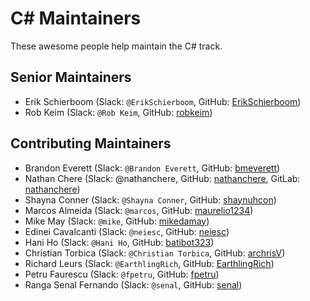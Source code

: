 # C&#35; Maintainers

These awesome people help maintain the C# track.

## Senior Maintainers

- Erik Schierboom (Slack: `@ErikSchierboom`, GitHub: [ErikSchierboom](https://github.com/ErikSchierboom))
- Rob Keim (Slack: `@Rob Keim`, GitHub: [robkeim](https://github.com/robkeim))

## Contributing Maintainers

- Brandon Everett (Slack: `@Brandon Everett`, GitHub: [bmeverett](https://github.com/bmeverett))
- Nathan Chere (Slack: @nathanchere, GitHub: [nathanchere](https://github.com/nathanchere), GitLab: [nathanchere](https://gitlab.com/nathanchere))
- Shayna Conner (Slack: `@Shayna Conner`, GitHub: [shaynuhcon](https://github.com/shaynuhcon))
- Marcos Almeida (Slack: `@marcos`, GitHub: [maurelio1234](https://github.com/maurelio1234))
- Mike May (Slack: `@mike`, GitHub: [mikedamay](https://github.com/mikedamay))
- Edinei Cavalcanti (Slack: `@neiesc`, GitHub: [neiesc](https://github.com/neiesc))
- Hani Ho (Slack: `@Hani Ho`, GitHub: [batibot323](https://github.com/batibot323))
- Christian Torbica (Slack: `@Christian Torbica`, GitHub: [archrisV](https://github.com/archrisV))
- Richard Leurs (Slack: `@EarthlingRich`, GitHub: [EarthlingRich](https://github.com/EarthlingRich))
- Petru Faurescu (Slack: `@fpetru`, GitHub: [fpetru](https://github.com/fpetru))
- Ranga Senal Fernando (Slack: `@senal`, GitHub: [senal](https://github.com/senal))
